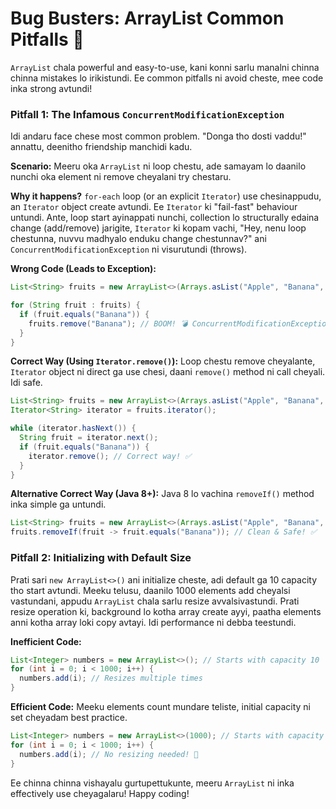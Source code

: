 # Bug Busters: ArrayList Common Pitfalls 🐛

`ArrayList` chala powerful and easy-to-use, kani konni sarlu manalni chinna chinna mistakes lo irikistundi. Ee common pitfalls ni avoid cheste, mee code inka strong avtundi!

### Pitfall 1: The Infamous `ConcurrentModificationException`

Idi andaru face chese most common problem. "Donga tho dosti vaddu!" annattu, deenitho friendship manchidi kadu.

**Scenario:** Meeru oka `ArrayList` ni loop chestu, ade samayam lo daanilo nunchi oka element ni remove cheyalani try chestaru.

**Why it happens?**
`for-each` loop (or an explicit `Iterator`) use chesinappudu, an `Iterator` object create avtundi. Ee `Iterator` ki "fail-fast" behaviour untundi. Ante, loop start ayinappati nunchi, collection lo structurally edaina change (add/remove) jarigite, `Iterator` ki kopam vachi, "Hey, nenu loop chestunna, nuvvu madhyalo enduku change chestunnav?" ani `ConcurrentModificationException` ni visurutundi (throws).

**Wrong Code (Leads to Exception):**
```java
List<String> fruits = new ArrayList<>(Arrays.asList("Apple", "Banana", "Cherry"));

for (String fruit : fruits) {
  if (fruit.equals("Banana")) {
    fruits.remove("Banana"); // BOOM! 💣 ConcurrentModificationException
  }
}
```

**Correct Way (Using `Iterator.remove()`):**
Loop chestu remove cheyalante, `Iterator` object ni direct ga use chesi, daani `remove()` method ni call cheyali. Idi safe.

```java
List<String> fruits = new ArrayList<>(Arrays.asList("Apple", "Banana", "Cherry"));
Iterator<String> iterator = fruits.iterator();

while (iterator.hasNext()) {
  String fruit = iterator.next();
  if (fruit.equals("Banana")) {
    iterator.remove(); // Correct way! ✅
  }
}
```

**Alternative Correct Way (Java 8+):**
Java 8 lo vachina `removeIf()` method inka simple ga untundi.

```java
List<String> fruits = new ArrayList<>(Arrays.asList("Apple", "Banana", "Cherry"));
fruits.removeIf(fruit -> fruit.equals("Banana")); // Clean & Safe! ✅
```

### Pitfall 2: Initializing with Default Size

Prati sari `new ArrayList<>()` ani initialize cheste, adi default ga 10 capacity tho start avtundi. Meeku telusu, daanilo 1000 elements add cheyalsi vastundani, appudu `ArrayList` chala sarlu resize avvalsivastundi. Prati resize operation ki, background lo kotha array create ayyi, paatha elements anni kotha array loki copy avtayi. Idi performance ni debba teestundi.

**Inefficient Code:**
```java
List<Integer> numbers = new ArrayList<>(); // Starts with capacity 10
for (int i = 0; i < 1000; i++) {
  numbers.add(i); // Resizes multiple times
}
```

**Efficient Code:**
Meeku elements count mundare teliste, initial capacity ni set cheyadam best practice.

```java
List<Integer> numbers = new ArrayList<>(1000); // Starts with capacity 1000
for (int i = 0; i < 1000; i++) {
  numbers.add(i); // No resizing needed! 🚀
}
```

Ee chinna chinna vishayalu gurtupettukunte, meeru `ArrayList` ni inka effectively use cheyagalaru! Happy coding!

